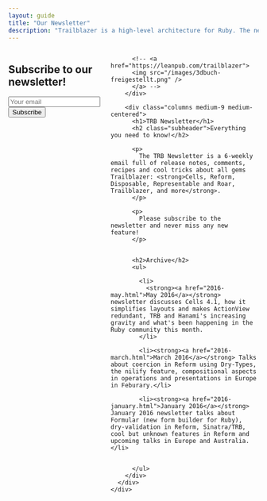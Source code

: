 ```yaml
---
layout: guide
title: "Our Newsletter"
description: "Trailblazer is a high-level architecture for Ruby. The newsletter broadcasts hottest changes about its gems: Cells, Reform, Representable, Roar, Disposable, and more."
---
```


<section class="marketing-book book">
  <div class="row">
    <div class="columns">
      <div class="row">
        <div class="columns medium-9 medium-centered">
          <!-- Begin MailChimp Signup Form -->
          <div id="mc_embed_signup">
            <form action="//trailblazerb.us8.list-manage.com/subscribe/post?u=bbe5021ab6fbdc94a16f0d036&amp;id=a69f6e4652" method="post" id="mc-embedded-subscribe-form" name="mc-embedded-subscribe-form" class="validate" target="_blank" novalidate>
              <div id="mc_embed_signup_scroll">
                <h2>Subscribe to our newsletter!</h2>
                <div class="mc-field-group">
                  <input type="email" value="" name="EMAIL" class="required email" id="mce-EMAIL" placeholder="Your email">
                </div>
                <div id="mce-responses" class="clear">
                  <div class="response" id="mce-error-response" style="display:none"></div>
                  <div class="response" id="mce-success-response" style="display:none"></div>
                </div>    <!-- real people should not fill this in and expect good things - do not remove this or risk form bot signups-->
                <div style="position: absolute; left: -5000px;" aria-hidden="true"><input type="text" name="b_bbe5021ab6fbdc94a16f0d036_a69f6e4652" tabindex="-1" value=""></div>
                <div class="clear"><input type="submit" value="Subscribe" name="subscribe" id="mc-embedded-subscribe" class="button"></div>
              </div>
            </form>
          </div>
          <script type='text/javascript' src='//s3.amazonaws.com/downloads.mailchimp.com/js/mc-validate.js'></script><script type='text/javascript'>(function($) {window.fnames = new Array(); window.ftypes = new Array();fnames[0]='EMAIL';ftypes[0]='email';fnames[1]='FNAME';ftypes[1]='text';fnames[2]='LNAME';ftypes[2]='text';}(jQuery));var $mcj = jQuery.noConflict(true);</script>
          <!--End mc_embed_signup-->



          <!-- <a href="https://leanpub.com/trailblazer">
          <img src="/images/3dbuch-freigestellt.png" />
          </a> -->
        </div>

        <div class="columns medium-9 medium-centered">
          <h1>TRB Newsletter</h1>
          <h2 class="subheader">Everything you need to know!</h2>

          <p>
            The TRB Newsletter is a 6-weekly email full of release notes, comments, recipes and cool tricks about all gems Trailblazer: <strong>Cells, Reform, Disposable, Representable and Roar, Trailblazer, and more</strong>.
          </p>

          <p>
            Please subscribe to the newsletter and never miss any new feature!
          </p>


          <h2>Archive</h2>
          <ul>

            <li>
              <strong><a href="2016-may.html">May 2016</a></strong> newsletter discusses Cells 4.1, how it simplifies layouts and makes ActionView redundant, TRB and Hanami's increasing gravity and what's been happening in the Ruby community this month.
            </li>

            <li><strong><a href="2016-march.html">March 2016</a></strong> Talks about coercion in Reform using Dry-Types, the nilify feature, compositional aspects in operations and presentations in Europe in Feburary.</li>

            <li><strong><a href="2016-january.html">January 2016</a></strong> January 2016 newsletter talks about Formular (new form builder for Ruby), dry-validation in Reform, Sinatra/TRB, cool but unknown features in Reform and upcoming talks in Europe and Australia.</li>


          </ul>
        </div>
      </div>
    </div>
  </div>
</section>
